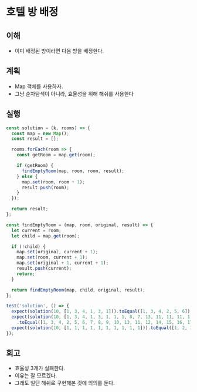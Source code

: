 # 호텔 방 배정

## 이해

- 이미 배정된 방이라면 다음 방을 배정한다.

## 계획

- Map 객체를 사용하자.
- 그냥 순차탐색이 아니라, 효율성을 위해 해쉬를 사용한다

## 실행

```javascript
const solution = (k, rooms) => {
  const map = new Map();
  const result = [];

  rooms.forEach(room => {
    const getRoom = map.get(room);

    if (getRoom) {
      findEmptyRoom(map, room, room, result);
    } else {
      map.set(room, room + 1);
      result.push(room);
    }
  });

  return result;
};

const findEmptyRoom = (map, room, original, result) => {
  let current = room;
  let child = map.get(room);

  if (!child) {
    map.set(original, current + 1);
    map.set(room, current + 1);
    map.set(original + 1, current + 1);
    result.push(current);
    return;
  }

  return findEmptyRoom(map, child, original, result);
};

test('solution', () => {
  expect(solution(10, [1, 3, 4, 1, 3, 1])).toEqual([1, 3, 4, 2, 5, 6]);
  expect(solution(10, [1, 3, 4, 1, 3, 1, 1, 1, 8, 7, 13, 11, 11, 11, 1, 1, 6, 30, 3]))
    .toEqual([1, 3, 4, 2, 5, 6, 7, 8, 9, 10, 13, 11, 12, 14, 15, 16, 17, 30, 18]);
  expect(solution(10, [1, 1, 1, 1, 1, 1, 1, 1, 1, 1])).toEqual([1, 2, 3, 4, 5, 6, 7, 8, 9, 10]);
});
```

## 회고

- 효율성 3개가 실패한다.
- 이유는 잘 모르겠다.
- 그래도 일단 해쉬로 구현해본 것에 의의를 둔다.
